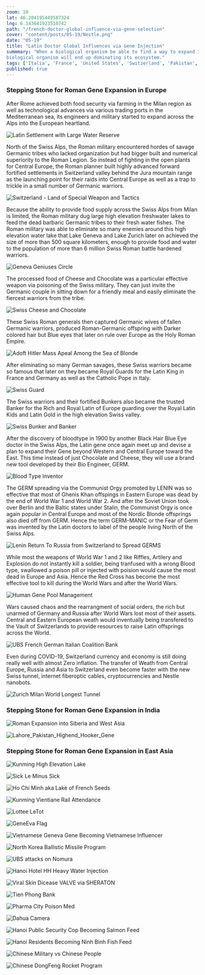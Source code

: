 ```yaml
---
zoom: 10
lat: 46.204195449587324
lng: 6.143641923510742
path: "/french-doctor-global-influence-via-gene-selection"
cover: "content/posts/05-19/Nestle.png"
date: "05-19"
title: "Latin Doctor Global Influences via Gene Injection"
summmary: "When a biological organism be able to find a way to expand its genetics footprint by comsuming their ecosystem competitors, that
biological organism will end up dominating its ecosystem."
tags: ['Italia', 'France', 'United States', 'Switzerland', 'Pakistan', 'India', 'China', 'Vietnam', 'Laos', 'Cambodia', 'North Korea','GeoGenetics', 'Spykman World'] 
published: true
---
```

### Stepping Stone for Roman Gene Expansion in Europe

After Rome achieved both food security via farming in the Milan region as well as technological advances via various trading ports in the Mediterranean sea, its engineers and military started to expand across the Alps into the European heartland. 

![Latin Settlement with Large Water Reserve](https://storage.googleapis.com/spykman-world/Latin_Settlement_with_Large_Water_Reserves.png)

North of the Swiss Alps, the Roman military encountered hordes of savage Germanic tribes who lacked organization but had bigger built and numerical superiority to the Roman Legion. So instead of fighting in the open plants for Central Europe, the Roman planner built highly advanced forward fortified settlements in Switzerland valley behind the Jura mountain range as the launching point for their raids into Central Europe as well as a trap to trickle in a small number of Germanic warriors. 

![Switzerland - Land of Special Weapon and Tactics](https://storage.googleapis.com/spykman-world/Switzerland.png)

Because the ability to provide food supply across the Swiss Alps from Milan is limited, the Roman military dug large high elevation freshwater lakes to feed the dead barbaric Germanic tribes to their fresh water fishes. The Roman military was able to eliminate so many enemies around this high elevation water lake that Lake Geneva and Lake Zurich later on achieved the size of more than 500 square kilometers, enough to provide food and water to the population of more than 6 million Swiss Roman battle hardened warriors.

![Geneva Geniuses Circle](https://storage.googleapis.com/spykman-world/geneva-genius-circle.png) 

The processed food of Cheese and Chocolate was a particular effective weapon via poisoning of the Swiss military. They can just invite the Germanic couple in sitting down for a friendly meal and easily eliminate the fiercest warriors from the tribe.  

![Swiss Cheese and Chocolate](https://storage.googleapis.com/spykman-world/swiss-cheese-and-chocolate.png)

These Swiss Roman generals then captured Germanic wives of fallen Germanic warriors, produced Roman-Germanic offspring with Darker colored hair but Blue eyes that later on rule over Europe as the Holy Roman Empire. 

![Adoft Hitler Mass Apeal Among the Sea of Blonde](https://storage.googleapis.com/spykman-world/Adolf%20Hitler%20and%20Lenin%20Same%20Hospital.png)

After eliminating so many German savages, these Swiss warriors became so famous that later on they became Royal Guards for the Latin King in France and Germany as well as the Catholic Pope in Italy. 

![Swiss Guard](https://storage.googleapis.com/spykman-world/Swiss%20Guards.png)

The Swiss warriors and their fortified Bunkers also became the trusted Banker for the Rich and Royal Latin of Europe guarding over the Royal Latin Kids and Latin Gold in the high elevation Swiss valley. 

![Swiss Bunker and Banker](https://storage.googleapis.com/spykman-world/Swiss%20Bunker.png)

After the discovery of bloodtype in 1900 by another Black Hair Blue Eye doctor in the Swiss Alps, the Latin gene once again meet up and devise a plan to expand their Gene beyond Western and Central Europe toward the East. This time instead of just Chocolate and Cheese, they will use a brand new tool developed by their Bio Engineer, GERM. 

![Blood Type Inventor](https://storage.googleapis.com/spykman-world/blood_type_inventor.png)

The GERM spreading via the Communist Orgy promoted by LENIN was so effective that most of Ghenis Khan offspings in Eastern Europe was dead by the end of World War 1 and World War 2. And after the Soviet Union took over Berlin and the Baltic states under Stalin, the Communist Orgy is once again popular in Central Europe and most of the Nordic Blonde offsprings also died off from GERM. Hence the term GERM-MANIC or the Fear of Germ was invented by the Latin doctors to label of the people living North of the Swiss Alps.

![Lenin Return To Russia from Switzerland to Spread GERMS](https://storage.googleapis.com/spykman-world/lenin-return-from-switzerland-to-russia-to-spread-germs.png)

While most the weapons of World War 1 and 2 like Riffles, Artilery and Explosion do not instantly kill a soldier, being tranfused with a wrong Blood type,  swallowed a poison pill or injected with poision would cause the most dead in Europe and Asia. Hence the Red Cross has become the most effective tool to kill during the World Wars and after the World Wars.

![Human Gene Pool Management](https://storage.googleapis.com/spykman-world/human-gene-pool-management.png)

Wars caused chaos and the rearrangment of social orders, the rich but unarmed of Germany and Russia after World Wars lost most of their assets. Central and Eastern European weath would inventually being transfered to the Vault of Switzerlands to provide resources to raise Latin offsprings across the World.

![UBS French German Italian Coalition Bank](https://storage.googleapis.com/spykman-world/UBS.png)

Even during COVID-19, Switzerland currency and economy is still doing really well with almost Zero inflation. The transfer of Weath from Central Europe, Russia and Asia to Switzerland even become faster with the new Swiss tunnel, internet fiberoptic cables, cryptocurrencies and Nestle nanobots.

![Zurich Milan World Longest Tunnel](https://storage.googleapis.com/spykman-world/Swiss%20World%20Longest%20Tunnel.png)

### Stepping Stone for Roman Gene Expansion in India

![Roman Expansion into Siberia and West Asia](https://storage.googleapis.com/spykman-world/1st_2nd_3rd_Roman_Empire.png)

![Lahore_Pakistan_Highend_Hooker_Gene](https://storage.googleapis.com/spykman-world/Lahore%2C%20Parkistan.png)

### Stepping Stone for Roman Gene Expansion in East Asia

![Kunming High Elevation Lake](https://storage.googleapis.com/spykman-world/Kunming%20High%20Elevation%20Lake.png)

![Sick Le Minus Sick](https://storage.googleapis.com/spykman-world/Sick%20Le%20MINUS%20Sick.png)

![Ho Chi Minh aka Lake of French Seeds](https://storage.googleapis.com/spykman-world/Kunming-Mekong-Delta-Destination.png)

![Kunming Vientiane Rail Attendance](https://storage.googleapis.com/spykman-world/Kunming%20Vientiane%20Rail%20Attendance.png)

![Lottee LeTot](https://storage.googleapis.com/spykman-world/lottee-letot.png)

![GeneEva Flag](https://storage.googleapis.com/spykman-world/Gene-Eva%20Flag.png)

![Vietnamese Geneva Gene Becoming Vietnamese Influencer](https://storage.googleapis.com/spykman-world/french-asian-baby-girl.png)

![North Korea Ballistic Missile Program](https://storage.googleapis.com/spykman-world/north-korean-french-german-rocket-program.png)

![UBS attacks on Nomura](https://storage.googleapis.com/spykman-world/UBS_attack_on_Nomura.png)

![Hanoi Hotel HH Heavy Water Injection](https://storage.googleapis.com/spykman-world/hanoi-heavy-water-injection.png)

![Viral Skin Dicease VALVE via SHERATON](https://storage.googleapis.com/spykman-world/viral-skin-dicease-valve-via-SHERATON.png)

![Tien Phong Bank](https://storage.googleapis.com/spykman-world/tienphong-bank.png)

![Pharma City Poison Med](https://thanhnien.mediacdn.vn/Uploaded/dieutrang-qc/2022_03_18/pharmacity-1-9330.jpg)

![Dahua Camera](https://storage.googleapis.com/spykman-world/dahua-done-with-tpbank.png)

![Hanoi Public Security Cop Becoming Salmon Feed](https://storage.googleapis.com/spykman-world/Sapa%20Salmon.png)

![Hanoi Residents Becoming Ninh Binh Fish Feed](https://storage.googleapis.com/spykman-world/Ninh%20Binh%20Fish%20Farm.png)

![Chinese Military vs Chinese People](https://storage.googleapis.com/spykman-world/Chengdu%20vs%20Wuhan.png)

![Chinese DongFeng Rocket Program](https://storage.googleapis.com/spykman-world/dongfeng-german-french-chinese-rocket-engineering-program.png)



